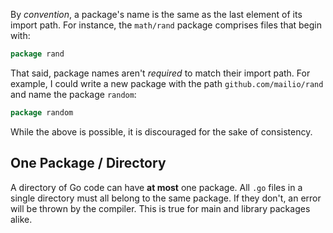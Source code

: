 By _convention_, a package's name is the same as the last element of its import path. For instance, the `math/rand` package comprises files that begin with:

```go
package rand
```

That said, package names aren't _required_ to match their import path. For example, I could write a new package with the path `github.com/mailio/rand` and name the package `random`:

```go
package random
```

While the above is possible, it is discouraged for the sake of consistency.

## One Package / Directory

A directory of Go code can have **at most** one package. All `.go` files in a single directory must all belong to the same package. If they don't, an error will be thrown by the compiler. This is true for main and library packages alike.